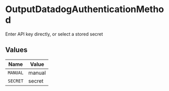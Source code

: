 # OutputDatadogAuthenticationMethod

Enter API key directly, or select a stored secret


## Values

| Name     | Value    |
| -------- | -------- |
| `MANUAL` | manual   |
| `SECRET` | secret   |